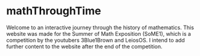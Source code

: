 # mathThroughTime

Welcome to an interactive journey through the history of mathematics. This website was made for the Summer of Math Exposition (SoME1), which is a competition by the youtubers 3Blue1Brown and LeiosOS. I intend to add further content to the website after the end of the competition. 
